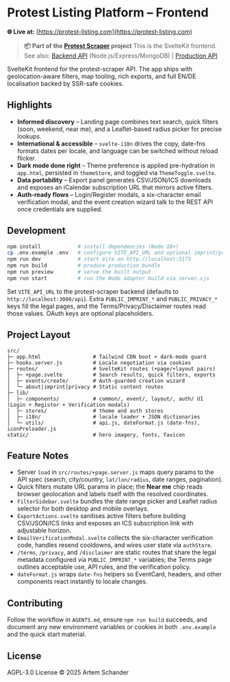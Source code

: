 # Protest Listing Platform – Frontend

**🌐 Live at:** [https://protest-listing.com](https://protest-listing.com)

> **📦 Part of the [Protest Scraper](https://github.com/artem-schander/protest-scraper) project**
> This is the SvelteKit frontend. See also: [Backend API](https://github.com/artem-schander/protest-scraper) (Node.js/Express/MongoDB) | [Production API](https://scraper.protest-listing.com/api)

SvelteKit frontend for the protest-scraper API. The app ships with geolocation-aware filters, map tooling, rich exports, and full EN/DE localisation backed by SSR-safe cookies.

## Highlights

- **Informed discovery** – Landing page combines text search, quick filters (soon, weekend, near me), and a Leaflet-based radius picker for precise lookups.
- **International & accessible** – `svelte-i18n` drives the copy, date-fns formats dates per locale, and language can be switched without reload flicker.
- **Dark mode done right** – Theme preference is applied pre-hydration in `app.html`, persisted in `themeStore`, and toggled via `ThemeToggle.svelte`.
- **Data portability** – Export panel generates CSV/JSON/ICS downloads and exposes an iCalendar subscription URL that mirrors active filters.
- **Auth-ready flows** – Login/Register modals, a six-character email verification modal, and the event creation wizard talk to the REST API once credentials are supplied.

## Development

```bash
npm install            # install dependencies (Node 18+)
cp .env.example .env   # configure VITE_API_URL and optional imprint/privacy fields
npm run dev            # start Vite on http://localhost:5173
npm run build          # produce production bundle
npm run preview        # serve the built output
npm run start          # run the Node adapter build via server.cjs
```

Set `VITE_API_URL` to the protest-scraper backend (defaults to `http://localhost:3000/api`). Extra `PUBLIC_IMPRINT_*` and `PUBLIC_PRIVACY_*` keys fill the legal pages, and the Terms/Privacy/Disclaimer routes read those values. OAuth keys are optional placeholders.

## Project Layout

```
src/
├─ app.html                 # Tailwind CDN boot + dark-mode guard
├─ hooks.server.js          # Locale negotiation via cookies
├─ routes/                  # SvelteKit routes (+page/+layout pairs)
│  ├─ +page.svelte          # Search results, quick filters, exports
│  ├─ events/create/        # Auth-guarded creation wizard
│  └─ about|imprint|privacy # Static content routes
├─ lib/
│  ├─ components/           # common/, event/, layout/, auth/ UI (Login + Register + Verification modals)
│  ├─ stores/               # theme and auth stores
│  ├─ i18n/                 # locale loader + JSON dictionaries
│  └─ utils/                # api.js, dateFormat.js (date-fns), iconPreloader.js
static/                     # hero imagery, fonts, favicon
```

## Feature Notes

- Server `load` in `src/routes/+page.server.js` maps query params to the API spec (search, city/country, `lat/lon/radius`, date ranges, pagination).
- Quick filters mutate URL params in place; the **Near me** chip reads browser geolocation and labels itself with the resolved coordinates.
- `FilterSidebar.svelte` bundles the date range picker and Leaflet radius selector for both desktop and mobile overlays.
- `ExportActions.svelte` sanitises active filters before building CSV/JSON/ICS links and exposes an ICS subscription link with adjustable horizon.
- `EmailVerificationModal.svelte` collects the six-character verification code, handles resend cooldowns, and wires user state via `authStore`.
- `/terms`, `/privacy`, and `/disclaimer` are static routes that share the legal metadata configured via `PUBLIC_IMPRINT_*` variables; the Terms page outlines acceptable use, API rules, and the verification policy.
- `dateFormat.js` wraps `date-fns` helpers so EventCard, headers, and other components react instantly to locale changes.

## Contributing

Follow the workflow in `AGENTS.md`, ensure `npm run build` succeeds, and document any new environment variables or cookies in both `.env.example` and the quick start material.

## License

AGPL-3.0 License © 2025 Artem Schander
